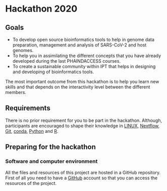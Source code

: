 # Hackathon 2020 

## Goals  

* To develop open source bioinformatics tools to help in genome data preparation, management and analysis of SARS-CoV-2 and host genomes. 
* To help you in assimilating the different concepts that you have already developed during the last PHAINDACCESS courses. 
* To create a sustainable community within IPT that helps in designing and developing of bioinformatics tools. 

The most important outcome from this hackathon is to help you learn new skills and that depends on the interactivity level between the different members. 

## Requirements

There is no prior requirement for you to be part in the hackathon. Although, participants are encouraged to shape their knowledge in [LINUX](https://www.tutorialspoint.com/unix/index.htm), [Nextflow](https://www.nextflow.io/), [Git](https://git-scm.com/), [conda](https://docs.conda.io/projects/conda/en/latest/user-guide/index.html), [Python](https://www.python.org/downloads/) and [R](https://www.r-project.org/).  

## Preparing for the hackathon 

### Software and computer environment

All the files and resources of this project are hosted in a GitHub repository. First of all you need to have a [GitHub](https://github.com/) account so that you can access the resources of the project. 


